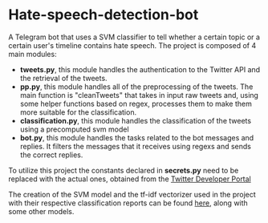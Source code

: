 # Hate-speech-detection-bot
A Telegram bot that uses a SVM classifier to tell whether a certain topic or a certain user's timeline contains hate speech.
The project is composed of 4 main modules:

 * **tweets.py**, this module handles the authentication to the Twitter API and the retrieval of the tweets.
 * **pp.py**, this module handles all of the preprocessing of the tweets. The main function is "cleanTweets" that takes in input raw tweets and, using some helper functions based on regex, processes them to make them more suitable for the classification.
* **classification.py**, this module handles the classification of the tweets using a precomputed svm model
 * **bot.py**, this module handles the tasks related to the bot messages and replies. It filters the messages that it receives using regexs and sends the correct replies.
 
 To utilize this project the constants declared in **secrets.py** need to be replaced with the actual ones, obtained from the [Twitter Developer Portal](https://developer.twitter.com/en)
 
 
 The creation of the SVM model and the tf-idf vectorizer used in the project with their respective classification reports can be found [here](https://colab.research.google.com/drive/1MX-40hylAMEqLjpaAB-CuqSKyKIzmvlA?usp=sharing), along with some other models.

